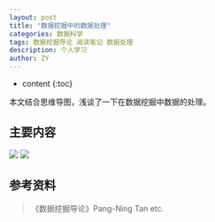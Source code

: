 ```yaml
---
layout: post
title: "数据挖掘中的数据处理"
categories: 数据科学
tags: 数据挖掘导论 阅读笔记 数据处理
description: 个人学习
author: ZY
---
```


* content
{:toc}

本文结合思维导图，浅谈了一下在数据挖掘中数据的处理。




## 主要内容

![](https://raw.githubusercontent.com/woaielf/woaielf.github.io/master/_posts/Pic/3-data-mining-data1.png)
![](https://raw.githubusercontent.com/woaielf/woaielf.github.io/master/_posts/Pic/3-data-mining-data2.png)

## 参考资料

> 《数据挖掘导论》Pang-Ning Tan etc.